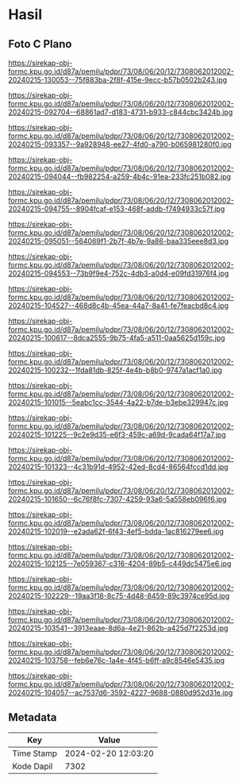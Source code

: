 # Hasil

## Foto C Plano

https://sirekap-obj-formc.kpu.go.id/d87a/pemilu/pdpr/73/08/06/20/12/7308062012002-20240215-130053--75f883ba-2f8f-415e-9ecc-b57b0502b243.jpg

https://sirekap-obj-formc.kpu.go.id/d87a/pemilu/pdpr/73/08/06/20/12/7308062012002-20240215-092704--68861ad7-d183-4731-b933-c844cbc3424b.jpg

https://sirekap-obj-formc.kpu.go.id/d87a/pemilu/pdpr/73/08/06/20/12/7308062012002-20240215-093357--9a928948-ee27-4fd0-a790-b065981280f0.jpg

https://sirekap-obj-formc.kpu.go.id/d87a/pemilu/pdpr/73/08/06/20/12/7308062012002-20240215-094044--fb982254-a259-4b4c-91ea-233fc251b082.jpg

https://sirekap-obj-formc.kpu.go.id/d87a/pemilu/pdpr/73/08/06/20/12/7308062012002-20240215-094755--8904fcaf-e153-468f-addb-f7494933c57f.jpg

https://sirekap-obj-formc.kpu.go.id/d87a/pemilu/pdpr/73/08/06/20/12/7308062012002-20240215-095051--564069f1-2b7f-4b7e-9a86-baa335eee8d3.jpg

https://sirekap-obj-formc.kpu.go.id/d87a/pemilu/pdpr/73/08/06/20/12/7308062012002-20240215-094553--73b9f9e4-752c-4db3-a0d4-e09fd31976f4.jpg

https://sirekap-obj-formc.kpu.go.id/d87a/pemilu/pdpr/73/08/06/20/12/7308062012002-20240215-104527--468d8c4b-45ea-44a7-8a41-fe7feacbd8c4.jpg

https://sirekap-obj-formc.kpu.go.id/d87a/pemilu/pdpr/73/08/06/20/12/7308062012002-20240215-100617--8dca2555-9b75-4fa5-a511-0aa5625d159c.jpg

https://sirekap-obj-formc.kpu.go.id/d87a/pemilu/pdpr/73/08/06/20/12/7308062012002-20240215-100232--1fda81db-825f-4e4b-b8b0-9747a1acf1a0.jpg

https://sirekap-obj-formc.kpu.go.id/d87a/pemilu/pdpr/73/08/06/20/12/7308062012002-20240215-101015--5eabc1cc-3544-4a22-b7de-b3ebe329947c.jpg

https://sirekap-obj-formc.kpu.go.id/d87a/pemilu/pdpr/73/08/06/20/12/7308062012002-20240215-101225--9c2e9d35-e6f3-459c-a69d-9cada64f17a7.jpg

https://sirekap-obj-formc.kpu.go.id/d87a/pemilu/pdpr/73/08/06/20/12/7308062012002-20240215-101323--4c31b91d-4952-42ed-8cd4-86564fccd1dd.jpg

https://sirekap-obj-formc.kpu.go.id/d87a/pemilu/pdpr/73/08/06/20/12/7308062012002-20240215-101650--6c76f8fc-7307-4259-93a6-5a558eb096f6.jpg

https://sirekap-obj-formc.kpu.go.id/d87a/pemilu/pdpr/73/08/06/20/12/7308062012002-20240215-102019--e2ada62f-6f43-4ef5-bdda-1ac816279ee6.jpg

https://sirekap-obj-formc.kpu.go.id/d87a/pemilu/pdpr/73/08/06/20/12/7308062012002-20240215-102125--7e059367-c316-4204-89b5-c449dc5475e6.jpg

https://sirekap-obj-formc.kpu.go.id/d87a/pemilu/pdpr/73/08/06/20/12/7308062012002-20240215-102229--19aa3f18-8c75-4d48-8459-89c3974ce95d.jpg

https://sirekap-obj-formc.kpu.go.id/d87a/pemilu/pdpr/73/08/06/20/12/7308062012002-20240215-103541--3913eaae-8d6a-4e21-862b-a425d7f2253d.jpg

https://sirekap-obj-formc.kpu.go.id/d87a/pemilu/pdpr/73/08/06/20/12/7308062012002-20240215-103758--feb6e76c-1a4e-4f45-b6ff-a9c8546e5435.jpg

https://sirekap-obj-formc.kpu.go.id/d87a/pemilu/pdpr/73/08/06/20/12/7308062012002-20240215-104057--ac7537d6-3592-4227-9688-0880d952d31e.jpg


## Metadata

| Key        | Value               |
| ---------- | ------------------- |
| Time Stamp | 2024-02-20 12:03:20 |
| Kode Dapil | 7302                |



